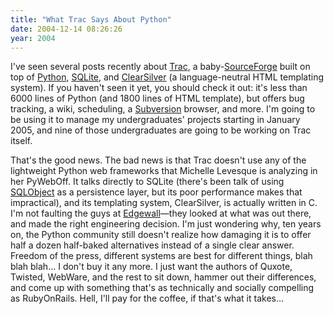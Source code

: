 ```yaml
---
title: "What Trac Says About Python"
date: 2004-12-14 08:26:26
year: 2004
---
```

<p>I've seen several posts recently about <a href="http://projects.edgewall.com/trac">Trac</a>, a baby-<a href="http://www.sf.net">SourceForge</a> built on top of <a href="http://www.python.org">Python</a>, <a href="http://www.sqlite.org">SQLite</a>, and <a href="http://www.clearsilver.net">ClearSilver</a> (a language-neutral HTML templating system).  If you haven't seen it yet, you should check it out: it's less than 6000 lines of Python (and 1800 lines of HTML template), but offers bug tracking, a wiki, scheduling, a <a href="http://subversion.tigris.org">Subversion</a> browser, and more.  I'm going to be using it to manage my undergraduates' projects starting in January 2005, and nine of those undergraduates are going to be working on Trac itself.</p>

<p>That's the good news.  The bad news is that Trac doesn't use any of the lightweight Python web frameworks that Michelle Levesque is analyzing in her PyWebOff.  It talks directly to SQLite (there's been talk of using <a href="http://www.sqlobject.org">SQLObject</a> as a persistence layer, but its poor performance makes that impractical), and its templating system, ClearSilver, is actually written in C.  I'm not faulting the guys at <a href="http://www.edgewall.com">Edgewall</a>—they looked at what was out there, and made the right engineering decision.  I'm just wondering why, ten years on, the Python community still doesn't realize how damaging it is to offer half a dozen half-baked alternatives instead of a single clear answer.  Freedom of the press, different systems are best for different things, blah blah blah… I don't buy it any more.  I just want the authors of Quxote, Twisted, WebWare, and the rest to sit down, hammer out their differences, and come up with something that's as technically and socially compelling as RubyOnRails</a>.  Hell, I'll pay for the coffee, if that's what it takes…</p>
